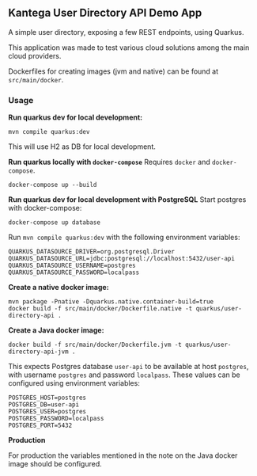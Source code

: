 ## Kantega User Directory API Demo App

A simple user directory, exposing a few REST endpoints, using Quarkus. 

This application was made to test various cloud solutions among the main cloud providers.

Dockerfiles for creating images (jvm and native) can be found at `src/main/docker`.

### Usage
**Run quarkus dev for local development:**
```shell script
mvn compile quarkus:dev
```

This will use H2 as DB for local development.

**Run quarkus locally with `docker-compose`**
Requires `docker` and `docker-compose`. 
```shell script
docker-compose up --build
```

**Run quarkus dev for local development with PostgreSQL**
Start postgres with docker-compose:
```shell script
docker-compose up database
```

Run `mvn compile quarkus:dev` with the following environment variables:
```shell script
QUARKUS_DATASOURCE_DRIVER=org.postgresql.Driver
QUARKUS_DATASOURCE_URL=jdbc:postgresql://localhost:5432/user-api
QUARKUS_DATASOURCE_USERNAME=postgres
QUARKUS_DATASOURCE_PASSWORD=localpass
```

**Create a native docker image:**
```shell script
mvn package -Pnative -Dquarkus.native.container-build=true
docker build -f src/main/docker/Dockerfile.native -t quarkus/user-directory-api .
```

**Create a Java docker image:**
```shell script
docker build -f src/main/docker/Dockerfile.jvm -t quarkus/user-directory-api-jvm .
```

This expects Postgres database `user-api` to be available at host `postgres`, with username `postgres` and password `localpass`.
These values can be configured using environment variables:

```shell script
POSTGRES_HOST=postgres
POSTGRES_DB=user-api
POSTGRES_USER=postgres
POSTGRES_PASSWORD=localpass
POSTGRES_PORT=5432
```

**Production**

For production the variables mentioned in the note on the Java docker image should be configured. 
